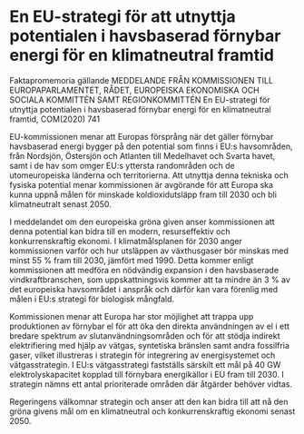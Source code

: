# En EU-strategi för att utnyttja potentialen i havsbaserad förnybar energi för en klimatneutral framtid

Faktapromemoria gällande MEDDELANDE FRÅN KOMMISSIONEN TILL EUROPAPARLAMENTET, RÅDET, EUROPEISKA EKONOMISKA OCH SOCIALA KOMMITTÉN SAMT REGIONKOMMITTÉN En EU-strategi för utnyttja potentialen i havsbaserad förnybar energi för en klimatneutral framtid, COM(2020) 741

EU-kommissionen menar att Europas försprång när det gäller förnybar
havsbaserad energi bygger på den potential som finns i EU:s havsområden, från Nordsjön, Östersjön och Atlanten till Medelhavet och Svarta havet, samt i de hav som omger EU:s yttersta randområden och de utomeuropeiska länderna och territorierna. Att utnyttja denna tekniska och fysiska potential menar kommissionen är avgörande för att Europa ska kunna uppnå målen för minskade koldioxidutsläpp fram till 2030 och bli klimatneutralt senast 2050.

I meddelandet om den europeiska gröna given anser kommissionen att denna potential kan bidra till en modern, resurseffektiv och konkurrenskraftig ekonomi. I klimatmålsplanen för 2030 anger kommissionen varför och hur utsläppen av växthusgaser bör minskas med minst 55 % fram till 2030, jämfört med 1990. Detta kommer enligt kommissionen att medföra en nödvändig expansion i den havsbaserade vindkraftbranschen, som uppskattningsvis kommer att ta mindre än 3 % av det europeiska havsområdet i anspråk och därför kan vara förenlig med målen i EU:s strategi för biologisk mångfald.

Kommissionen menar att Europa har stor möjlighet att trappa upp
produktionen av förnybar el för att öka den direkta användningen av el i ett bredare spektrum av slutanvändningsområden och för att stödja indirekt elektrifiering med hjälp av vätgas, syntetiska bränslen samt andra fossilfria gaser, vilket illustreras i strategin för integrering av energisystemet och vätgasstrategin. I EU:s vätgasstrategi fastställs särskilt ett mål på 40 GW elektrolyskapacitet kopplad till förnybara energikällor i EU fram till 2030. I strategin nämns ett antal prioriterade områden där åtgärder behöver vidtas.

Regeringens välkomnar strategin och anser att den kan bidra till att nå den gröna givens mål om en klimatneutral och konkurrenskraftig ekonomi senast 2050.
